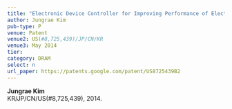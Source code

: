 ```yaml
---
title: "Electronic Device Controller for Improving Performance of Electronic Device"
author: Jungrae Kim
pub-type: P
venue: Patent
venue2: US(#8,725,439)/JP/CN/KR
venue3: May 2014
tier: 
category: DRAM
select: n
url_paper: https://patents.google.com/patent/US8725439B2
---
```


**Jungrae Kim**<br>
KR/JP/CN/US(#8,725,439), 2014.
